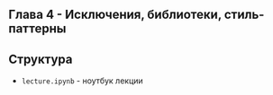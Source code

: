## Глава 4 - Исключения, библиотеки, стиль-паттерны
## Структура
- `lecture.ipynb` - ноутбук лекции
